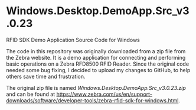 # Windows.Desktop.DemoApp.Src_v3.0.23
RFID SDK Demo Application Source Code for Windows

The code in this repository was originally downloaded from a zip file from the Zebra website. It is a demo application for connecting and performing basic operations on a Zebra RFD8500 RFID Reader.
Since the original code needed some bug fixing, I decided to upload my changes to GitHub, to help others save time and frustration.

The original zip file is named _Windows.Desktop.DemoApp.Src_v3.0.23.zip_ and can be found at https://www.zebra.com/us/en/support-downloads/software/developer-tools/zebra-rfid-sdk-for-windows.html.
